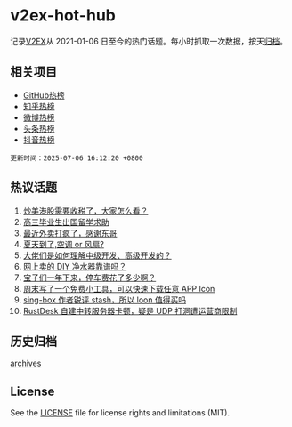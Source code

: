 # v2ex-hot-hub

 记录[V2EX](https://www.v2ex.com/)从 2021-01-06 日至今的热门话题。每小时抓取一次数据，按天[归档](archives)。
 
 ## 相关项目

- [GitHub热榜](https://github.com/snaildev/github-hot-hub)
- [知乎热榜](https://github.com/snaildev/zhihu-hot-hub)
- [微博热榜](https://github.com/snaildev/weibo-hot-hub)
- [头条热榜](https://github.com/snaildev/toutiao-hot-hub)
- [抖音热榜](https://github.com/snaildev/douyin-hot-hub)


 `更新时间：2025-07-06 16:12:20 +0800`

## 热议话题

1. [炒美港股需要收税了，大家怎么看？](https://www.v2ex.com/t/1143209)
1. [高三毕业生出国留学求助](https://www.v2ex.com/t/1143223)
1. [最近外卖打疯了，感谢东哥](https://www.v2ex.com/t/1143208)
1. [夏天到了,空调 or 风扇?](https://www.v2ex.com/t/1143212)
1. [大佬们是如何理解中级开发、高级开发的？](https://www.v2ex.com/t/1143213)
1. [网上卖的 DIY 净水器靠谱吗？](https://www.v2ex.com/t/1143286)
1. [宝子们一年下来，停车费花了多少啊？](https://www.v2ex.com/t/1143257)
1. [周末写了一个免费小工具，可以快速下载任意 APP Icon](https://www.v2ex.com/t/1143287)
1. [sing-box 作者锐评 stash，所以 loon 值得买吗](https://www.v2ex.com/t/1143297)
1. [RustDesk 自建中转服务器卡顿，疑是 UDP 打洞遭运营商限制](https://www.v2ex.com/t/1143224)

## 历史归档

[archives](archives)

## License

See the [LICENSE](LICENSE) file for license rights and limitations (MIT).

